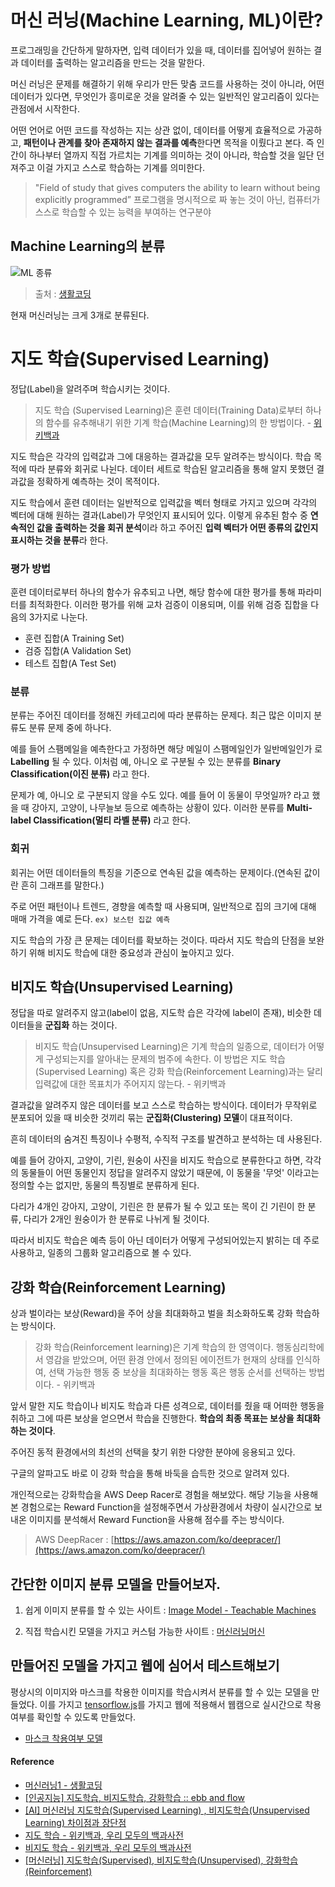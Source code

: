 # 머신 러닝(Machine Learning, ML)이란?

프로그래밍을 간단하게 말하자면, 입력 데이터가 있을 때, 데이터를 집어넣어 원하는 결과 데이터를 출력하는 알고리즘을 만드는 것을 말한다.

머신 러닝은 문제를 해결하기 위해 우리가 만든 맞춤 코드를 사용하는 것이 아니라, 어떤 데이터가 있다면, 무엇인가 흥미로운 것을 알려줄 수 있는 일반적인 알고리즘이 있다는 관점에서 시작한다.

어떤 언어로 어떤 코드를 작성하는 지는 상관 없이, 데이터를 어떻게 효율적으로 가공하고, **패턴이나 관계를 찾아 존재하지 않는 결과를 예측**한다면 목적을 이뤘다고 본다. 즉 인간이 하나부터 열까지 직접 가르치는 기계를 의미하는 것이 아니라, 학습할 것을 일단 던져주고 이걸 가지고 스스로 학습하는 기계를 의미한다.

> "Field of study that gives computers the ability to learn without being explicitly programmed”
프로그램을 명시적으로 짜 놓는 것이 아닌, 컴퓨터가 스스로 학습할 수 있는 능력을 부여하는 연구분야

## Machine Learning의 분류

![ML 종류](https://user-images.githubusercontent.com/24274424/91469635-97729f80-e8ce-11ea-9ee5-264c73e94910.png)


> 출처 : [생활코딩](https://opentutorials.org/course/4548/28934)

현재 머신러닝는 크게 3개로 분류된다.

# 지도 학습(Supervised Learning)

정답(Label)을 알려주며 학습시키는 것이다.

> 지도 학습 (Supervised Learning)은 훈련 데이터(Training Data)로부터 하나의 함수를 유추해내기 위한 기계 학습(Machine Learning)의 한 방법이다. - [위키백과](https://ko.wikipedia.org/wiki/%EC%A7%80%EB%8F%84_%ED%95%99%EC%8A%B5)

지도 학습은 각각의 입력값과 그에 대응하는 결과값을 모두 알려주는 방식이다. 학습 목적에 따라 분류와 회귀로 나뉜다. 데이터 세트로 학습된 알고리즘을 통해 알지 못했던 결과값을 정확하게 예측하는 것이 목적이다.

지도 학습에서 훈련 데이터는 일반적으로 입력값을 벡터 형태로 가지고 있으며 각각의 벡터에 대해 원하는 결과(Label)가 무엇인지 표시되어 있다. 이렇게 유추된 함수 중 **연속적인 값을 출력하는 것을 회귀 분석**이라 하고 주어진 **입력 벡터가 어떤 종류의 값인지 표시하는 것을 분류**라 한다.

### 평가 방법

훈련 데이터로부터 하나의 함수가 유추되고 나면, 해당 함수에 대한 평가를 통해 파라미터를 최적화한다. 이러한 평가를 위해 교차 검증이 이용되며, 이를 위해 검증 집합을 다음의 3가지로 나눈다.

- 훈련 집합(A Training Set)
- 검증 집합(A Validation Set)
- 테스트 집합(A Test Set)

### 분류

분류는 주어진 데이터를 정해진 카테고리에 따라 분류하는 문제다. 최근 많은 이미지 분류도 분류 문제 중에 하나다.

예를 들어 스팸메일을 예측한다고 가정하면 해당 메일이 스팸메일인가 일반메일인가 로 **Labelling** 될 수 있다. 이처럼 예, 아니오 로 구분될 수 있는 분류를 **Binary Classification(이진 분류)** 라고 한다.

문제가 예, 아니오 로 구분되지 않을 수도 있다. 예를 들어 이 동물이 무엇일까? 라고 했을 때 강아지, 고양이, 나무늘보 등으로 예측하는 상황이 있다. 이러한 분류를 **Multi-label Classification(멀티 라벨 분류)** 라고 한다.

### 회귀

회귀는 어떤 데이터들의 특징을 기준으로 연속된 값을 예측하는 문제이다.(연속된 값이란 흔히 그래프를 말한다.)

주로 어떤 패턴이나 트렌드, 경향을 예측할 때 사용되며, 일반적으로 집의 크기에 대해 매매 가격을 예로 든다. `ex) 보스턴 집값 예측`

지도 학습의 가장 큰 문제는 데이터를 확보하는 것이다. 따라서 지도 학습의 단점을 보완하기 위해 비지도 학습에 대한 중요성과 관심이 높아지고 있다.

## 비지도 학습(Unsupervised Learning)

정답을 따로 알려주지 않고(label이 없음, 지도학 습은 각각에 label이 존재), 비슷한 데이터들을 **군집화** 하는 것이다.

> 비지도 학습(Unsupervised Learning)은 기계 학습의 일종으로, 데이터가 어떻게 구성되는지를 알아내는 문제의 범주에 속한다. 이 방법은 지도 학습(Supervised Learning) 혹은 강화 학습(Reinforcement Learning)과는 달리 입력값에 대한 목표치가 주어지지 않는다. - 위키백과

결과값을 알려주지 않은 데이터를 보고 스스로 학습하는 방식이다. 데이터가 무작위로 분포되어 있을 때 비슷한 것끼리 묶는 **군집화(Clustering) 모델**이 대표적이다.

흔히 데이터의 숨겨진 특징이나 수평적, 수직적 구조를 발견하고 분석하는 데 사용된다.

예를 들어 강아지, 고양이, 기린, 원숭이 사진을 비지도 학습으로 분류한다고 하면, 각각의 동물들이 어떤 동물인지 정답을 알려주지 않았기 때문에, 이 동물을 '무엇' 이라고는 정의할 수는 없지만, 동물의 특징별로 분류하게 된다.

다리가 4개인 강아지, 고양이, 기린은 한 분류가 될 수 있고 또는 목이 긴 기린이 한 분류, 다리가 2개인 원숭이가 한 분류로 나뉘게 될 것이다.

따라서 비지도 학습은 예측 등이 아닌 데이터가 어떻게 구성되어있는지 밝히는 데 주로 사용하고, 일종의 그룹화 알고리즘으로 볼 수 있다.

## 강화 학습(Reinforcement Learning)

상과 벌이라는 보상(Reward)을 주어 상을 최대화하고 벌을 최소화하도록 강화 학습하는 방식이다.

> 강화 학습(Reinforcement learning)은 기계 학습의 한 영역이다. 행동심리학에서 영감을 받았으며, 어떤 환경 안에서 정의된 에이전트가 현재의 상태를 인식하여, 선택 가능한 행동 중 보상을 최대화하는 행동 혹은 행동 순서를 선택하는 방법이다. - 위키백과

앞서 말한 지도 학습이나 비지도 학습과 다른 성격으로, 데이터를 줬을 때 어떠한 행동을 취하고 그에 따른 보상을 얻으면서 학습을 진행한다. **학습의 최종 목표는 보상을 최대화하는 것이다**.

주어진 동적 환경에서의 최선의 선택을 찾기 위한 다양한 분야에 응용되고 있다. 

구글의 알파고도 바로 이 강화 학습을 통해 바둑을 습득한 것으로 알려져 있다.

개인적으로는 강화학습을 AWS Deep Racer로 경험을 해보았다. 해당 기능을 사용해본 경험으로는 Reward Function을 설정해주면서 가상환경에서 차량이 실시간으로 보내온 이미지를 분석해서 Reward Function을 사용해 점수를 주는 방식이다.

> AWS DeepRacer : [https://aws.amazon.com/ko/deepracer/](https://aws.amazon.com/ko/deepracer/)

## 간단한 이미지 분류 모델을 만들어보자.

1. 쉽게 이미지 분류를 할 수 있는 사이트 : [Image Model - Teachable Machines](https://teachablemachine.withgoogle.com/train/image)

2. 직접 학습시킨 모델을 가지고 커스텀 가능한 사이트 : [머신러닝머신](https://ml-app.yah.ac/)

## 만들어진 모델을 가지고 웹에 심어서 테스트해보기

평상시의 이미지와 마스크를 착용한 이미지를 학습시켜서 분류를 할 수 있는 모델을 만들었다. 이를 가지고 [tensorflow.js](https://www.tensorflow.org/js)를 가지고 웹에 적용해서 웹캠으로 실시간으로 착용여부를 확인할 수 있도록 만들었다.

- [마스크 착용여부 모델](https://seonhyungjo.github.io/tensorflow-2.0-study/%EB%A7%88%EC%8A%A4%ED%81%AC_%EC%B0%A9%EC%9A%A9_%EC%97%AC%EB%B6%80/)

#### Reference

- [머신러닝1 - 생활코딩](https://opentutorials.org/course/4548)
- [[인공지능] 지도학습, 비지도학습, 강화학습 :: ebb and flow](https://ebbnflow.tistory.com/165)
- [[AI] 머신러닝 지도학습(Supervised Learning) , 비지도학습(Unsupervised Learning) 차이점과 장단점](https://wendys.tistory.com/169)
- [지도 학습 - 위키백과, 우리 모두의 백과사전](https://ko.wikipedia.org/wiki/%EC%A7%80%EB%8F%84_%ED%95%99%EC%8A%B5)
- [비지도 학습 - 위키백과, 우리 모두의 백과사전](https://ko.wikipedia.org/wiki/%EB%B9%84%EC%A7%80%EB%8F%84_%ED%95%99%EC%8A%B5)
- [[머신러닝] 지도학습(Supervised), 비지도학습(Unsupervised), 강화학습(Reinforcement)](https://marobiana.tistory.com/155)